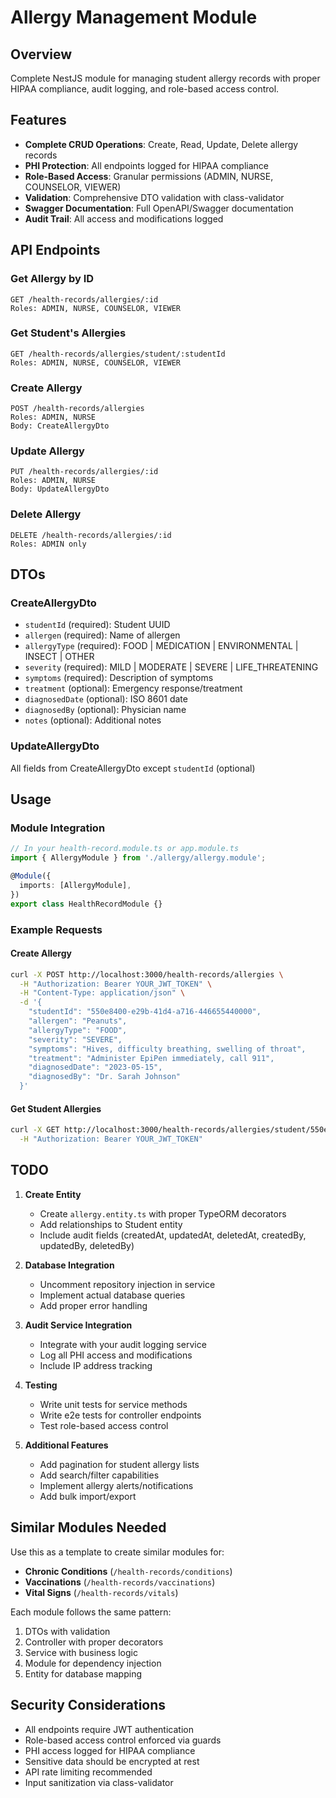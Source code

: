 # Allergy Management Module

## Overview

Complete NestJS module for managing student allergy records with proper HIPAA compliance, audit logging, and role-based access control.

## Features

- **Complete CRUD Operations**: Create, Read, Update, Delete allergy records
- **PHI Protection**: All endpoints logged for HIPAA compliance
- **Role-Based Access**: Granular permissions (ADMIN, NURSE, COUNSELOR, VIEWER)
- **Validation**: Comprehensive DTO validation with class-validator
- **Swagger Documentation**: Full OpenAPI/Swagger documentation
- **Audit Trail**: All access and modifications logged

## API Endpoints

### Get Allergy by ID
```
GET /health-records/allergies/:id
Roles: ADMIN, NURSE, COUNSELOR, VIEWER
```

### Get Student's Allergies
```
GET /health-records/allergies/student/:studentId
Roles: ADMIN, NURSE, COUNSELOR, VIEWER
```

### Create Allergy
```
POST /health-records/allergies
Roles: ADMIN, NURSE
Body: CreateAllergyDto
```

### Update Allergy
```
PUT /health-records/allergies/:id
Roles: ADMIN, NURSE
Body: UpdateAllergyDto
```

### Delete Allergy
```
DELETE /health-records/allergies/:id
Roles: ADMIN only
```

## DTOs

### CreateAllergyDto
- `studentId` (required): Student UUID
- `allergen` (required): Name of allergen
- `allergyType` (required): FOOD | MEDICATION | ENVIRONMENTAL | INSECT | OTHER
- `severity` (required): MILD | MODERATE | SEVERE | LIFE_THREATENING
- `symptoms` (required): Description of symptoms
- `treatment` (optional): Emergency response/treatment
- `diagnosedDate` (optional): ISO 8601 date
- `diagnosedBy` (optional): Physician name
- `notes` (optional): Additional notes

### UpdateAllergyDto
All fields from CreateAllergyDto except `studentId` (optional)

## Usage

### Module Integration

```typescript
// In your health-record.module.ts or app.module.ts
import { AllergyModule } from './allergy/allergy.module';

@Module({
  imports: [AllergyModule],
})
export class HealthRecordModule {}
```

### Example Requests

#### Create Allergy
```bash
curl -X POST http://localhost:3000/health-records/allergies \
  -H "Authorization: Bearer YOUR_JWT_TOKEN" \
  -H "Content-Type: application/json" \
  -d '{
    "studentId": "550e8400-e29b-41d4-a716-446655440000",
    "allergen": "Peanuts",
    "allergyType": "FOOD",
    "severity": "SEVERE",
    "symptoms": "Hives, difficulty breathing, swelling of throat",
    "treatment": "Administer EpiPen immediately, call 911",
    "diagnosedDate": "2023-05-15",
    "diagnosedBy": "Dr. Sarah Johnson"
  }'
```

#### Get Student Allergies
```bash
curl -X GET http://localhost:3000/health-records/allergies/student/550e8400-e29b-41d4-a716-446655440000 \
  -H "Authorization: Bearer YOUR_JWT_TOKEN"
```

## TODO

1. **Create Entity**
   - Create `allergy.entity.ts` with proper TypeORM decorators
   - Add relationships to Student entity
   - Include audit fields (createdAt, updatedAt, deletedAt, createdBy, updatedBy, deletedBy)

2. **Database Integration**
   - Uncomment repository injection in service
   - Implement actual database queries
   - Add proper error handling

3. **Audit Service Integration**
   - Integrate with your audit logging service
   - Log all PHI access and modifications
   - Include IP address tracking

4. **Testing**
   - Write unit tests for service methods
   - Write e2e tests for controller endpoints
   - Test role-based access control

5. **Additional Features**
   - Add pagination for student allergy lists
   - Add search/filter capabilities
   - Implement allergy alerts/notifications
   - Add bulk import/export

## Similar Modules Needed

Use this as a template to create similar modules for:

- **Chronic Conditions** (`/health-records/conditions`)
- **Vaccinations** (`/health-records/vaccinations`)
- **Vital Signs** (`/health-records/vitals`)

Each module follows the same pattern:
1. DTOs with validation
2. Controller with proper decorators
3. Service with business logic
4. Module for dependency injection
5. Entity for database mapping

## Security Considerations

- All endpoints require JWT authentication
- Role-based access control enforced via guards
- PHI access logged for HIPAA compliance
- Sensitive data should be encrypted at rest
- API rate limiting recommended
- Input sanitization via class-validator
